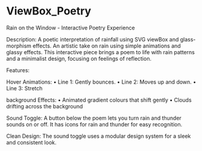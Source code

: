 # ViewBox_Poetry

Rain on the Window - Interactive Poetry Experience

Description:
A poetic interpretation of rainfall using SVG viewBox and glass-morphism effects.
An artistic take on rain using simple animations and glassy effects. 
This interactive piece brings a poem to life with rain patterns and a minimalist design, focusing on feelings of reflection.

Features:

Hover Animations:
	•	Line 1: Gently bounces.
	•	Line 2: Moves up and down.
	•	Line 3: Stretch

background Effects:
	•	Animated gradient colours that shift gently
	•	Clouds drifting across the background

Sound Toggle:
A button below the poem lets you turn rain and thunder sounds on or off. It has icons for rain and thunder for easy recognition.

Clean Design:
The sound toggle uses a modular design system for a sleek and consistent look.
